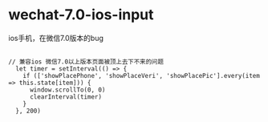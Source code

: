 # wechat-7.0-ios-input
ios手机，在微信7.0版本的bug

<code>
// 兼容ios 微信7.0以上版本页面被顶上去下不来的问题
  let timer = setInterval(() => {
    if (['showPlacePhone', 'showPlaceVeri', 'showPlacePic'].every(item => this.state[item])) {
      window.scrollTo(0, 0)
      clearInterval(timer)
    }
  }, 200)
</code>
